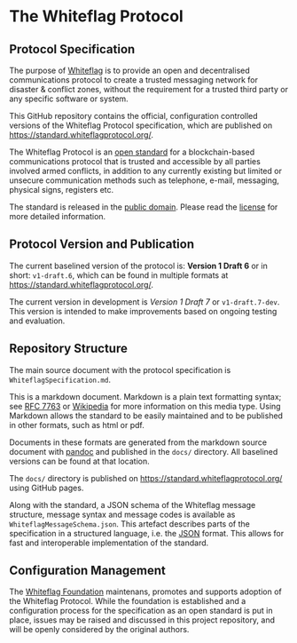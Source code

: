 # The Whiteflag Protocol

## Protocol Specification

The purpose of [Whiteflag](https://www.whiteflagprotocol.org/)
is to provide an open and decentralised communications protocol to create
a trusted messaging network for disaster & conflict zones, without the
requirement for a trusted third party or any specific software or system.

This GitHub repository contains the official, configuration controlled versions
of the Whiteflag Protocol specification, which are published on
<https://standard.whiteflagprotocol.org/>.

The Whiteflag Protocol is an [open standard](https://en.wikipedia.org/wiki/Open_standard)
for a blockchain-based communications protocol that is trusted and accessible
by all parties involved armed conflicts, in addition to any currently existing
but limited or unsecure communication methods such as telephone, e-mail,
messaging, physical signs, registers etc.

The standard is released in the [public domain](https://en.wikipedia.org/wiki/Public_domain).
Please read the [license](https://github.com/WhiteflagProtocol/whiteflag-standard/blob/master/LICENSE.md)
for more detailed information.

## Protocol Version and Publication

The current baselined version of the protocol is:
**Version 1 Draft 6** or in short: `v1-draft.6`, which can be found in
multiple formats at <https://standard.whiteflagprotocol.org/>.

The current version in development is *Version 1 Draft 7* or `v1-draft.7-dev`.
This version is intended to make improvements based on ongoing testing and
evaluation.

## Repository Structure

The main source document with the protocol specification is
`WhiteflagSpecification.md`.

This is a markdown document. Markdown is a plain text formatting syntax;
see [RFC 7763](https://tools.ietf.org/html/rfc7763) or [Wikipedia](https://en.wikipedia.org/wiki/Markdown)
for more information on this media type. Using Markdown allows the standard to
be easily maintained and to be published in other formats, such as html or pdf.

Documents in these formats are generated from the markdown source document with
[pandoc](https://pandoc.org/) and published in the `docs/` directory. All
baselined versions can be found at that location.

The `docs/` directory is published on
<https://standard.whiteflagprotocol.org/>
using GitHub pages.

Along with the standard, a JSON schema of the Whiteflag message structure,
message syntax and message codes is available as `WhiteflagMessageSchema.json`.
This artefact describes parts of the specification in a structured language,
i.e. the [JSON](https://tools.ietf.org/html/rfc7159) format. This allows for
fast and interoperable implementation of the standard.

## Configuration Management

The [Whiteflag Foundation](https://www.whiteflagprotocol.org/foundation/)
maintenans, promotes and supports adoption of the Whiteflag Protocol.
While the foundation is established and a configuration process for the
specification as an open standard is put in place, issues may be raised
and discussed in this project repository, and will be openly considered
by the original authors.

